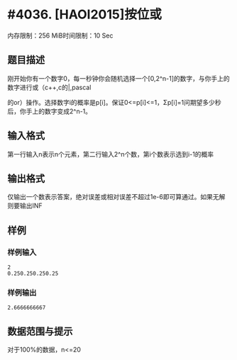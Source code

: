 # #4036. [HAOI2015]按位或

内存限制：256 MiB时间限制：10 Sec

## 题目描述

刚开始你有一个数字0，每一秒钟你会随机选择一个[0,2^n-1]的数字，与你手上的数字进行或（c++,c的|,pascal

的or）操作。选择数字i的概率是p[i]。保证0<=p[i]<=1，&Sigma;p[i]=1问期望多少秒后，你手上的数字变成2^n-1。

## 输入格式

第一行输入n表示n个元素，第二行输入2^n个数，第i个数表示选到i-1的概率

## 输出格式

仅输出一个数表示答案，绝对误差或相对误差不超过1e-6即可算通过。如果无解则要输出INF

## 样例

### 样例输入

    
    2
    0.250.250.250.25
    

### 样例输出

    
    2.6666666667
    

## 数据范围与提示

 对于100%的数据，n<=20
